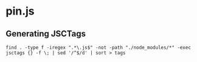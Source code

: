 pin.js
========



## Generating JSCTags

`find . -type f -iregex ".*\.js$" -not -path "./node_modules/*" -exec jsctags {} -f \; | sed '/^$/d' | sort > tags`
